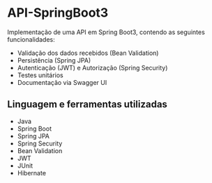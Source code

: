 # API-SpringBoot3

Implementação de uma API em Spring Boot3, contendo as seguintes funcionalidades:
  - Validação dos dados recebidos (Bean Validation)
  - Persistência (Spring JPA)
  - Autenticação (JWT) e Autorização (Spring Security)
  - Testes unitários
  - Documentação via Swagger UI

## Linguagem e ferramentas utilizadas
  - Java
  - Spring Boot
  - Spring JPA
  - Spring Security
  - Bean Validation
  - JWT
  - JUnit
  - Hibernate
